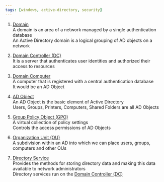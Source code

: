 ```yaml
---
tags: [windows, active-directory, security]
---
```


1. <u>Domain</u>  
   A domain is an area of a network managed by a single authentication database  
   An Active Directory domain is a logical grouping of AD objects on a network

2. [Domain Controller (DC)](Domain%20Controller%20%28DC%29.md)  
   It is a server that authenticates user identities and authorized their access to resources

3. <u>Domain Computer</u>  
   A computer that is registered with a central authentication database  
   It would be an AD Object

4. <u>AD Object</u>  
   An AD Object is the basic element of Active Directory  
   Users, Groups, Printers, Computers, Shared Folders are all AD Objects

5. <u>Group Policy Object (GPO)</u>  
   A virtual collection of policy settings  
   Controls the access permissions of AD Objects

6. <u>Organization Unit (OU)</u>  
   A subdivision within an AD into which we can place users, groups, computers and other OUs

7. <u>Directory Service</u>  
   Provides the methods for storing directory data and making this data available to network administrators  
   Directory services run on the [Domain Controller (DC)](Domain%20Controller%20%28DC%29.md)
